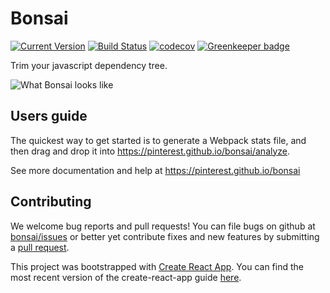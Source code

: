 # Bonsai

[![Current Version](https://img.shields.io/npm/v/bonsai-analyzer.svg)](https://www.npmjs.com/package/bonsai-analyzer) [![Build Status](https://travis-ci.org/pinterest/bonsai.svg?branch=master)](https://travis-ci.org/pinterest/bonsai) [![codecov](https://codecov.io/gh/pinterest/bonsai/branch/master/graph/badge.svg)](https://codecov.io/gh/pinterest/bonsai) [![Greenkeeper badge](https://badges.greenkeeper.io/pinterest/bonsai.svg)](https://greenkeeper.io/)


Trim your javascript dependency tree.

![What Bonsai looks like](https://pinterest.github.io/bonsai/bonsai-interface.png)

## Users guide

The quickest way to get started is to generate a Webpack stats file, and then drag and drop it into https://pinterest.github.io/bonsai/analyze.

See more documentation and help at https://pinterest.github.io/bonsai

## Contributing

We welcome bug reports and pull requests! You can file bugs on github at [bonsai/issues](https://github.com/pinterest/bonsai/issues) or better yet contribute fixes and new features by submitting a [pull request](https://github.com/pinterest/bonsai/pulls).

This project was bootstrapped with [Create React App](https://github.com/facebookincubator/create-react-app). You can find the most recent version of the create-react-app guide [here](https://github.com/facebookincubator/create-react-app/blob/master/packages/react-scripts/template/README.md).
